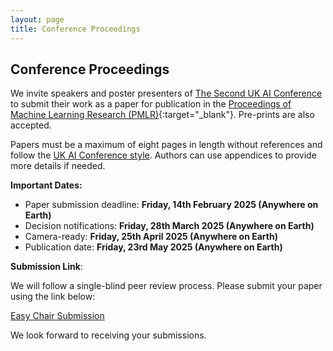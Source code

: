 ```yaml
---
layout: page
title: Conference Proceedings
---
```


## Conference Proceedings

We invite speakers and poster presenters of [The Second UK AI Conference](https://uk-ai.org/ukai2024/) to submit their work as a paper for publication in the
[Proceedings of Machine Learning Research (PMLR)](https://proceedings.mlr.press/){:target="_blank"}. Pre-prints are 
also accepted.

Papers must be a maximum of eight pages in length without references and follow the [UK AI Conference style](https://github.com/uk-ai/ukai-latex-template). 
Authors can use appendices to provide more details if needed.

**Important Dates:**

- Paper submission deadline: **Friday, 14th February 2025 (Anywhere on Earth)**
- Decision notifications: **Friday, 28th March 2025 (Anywhere on Earth)**
- Camera-ready: **Friday, 25th April 2025 (Anywhere on Earth)**
- Publication date: **Friday, 23rd May 2025 (Anywhere on Earth)**

**Submission Link**:

We will follow a single-blind peer review process. Please submit your paper using the link below:

[Easy Chair Submission](https://easychair.org/conferences/?conf=ukai24)

We look forward to receiving your submissions.
